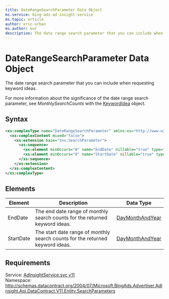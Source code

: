 ```yaml
---
title: DateRangeSearchParameter Data Object
ms.service: bing-ads-ad-insight-service
ms.topic: article
author: eric-urban
ms.author: eur
description: The date range search parameter that you can include when requesting keyword ideas.
---
```

# DateRangeSearchParameter Data Object
The date range search parameter that you can include when requesting keyword ideas.

For more information about the significance of the date range search parameter, see *MonthlySearchCounts* with the [KeywordIdea](../ad-insight-service/keywordidea.md) object.

## Syntax
```xml
<xs:complexType name="DateRangeSearchParameter" xmlns:xs="http://www.w3.org/2001/XMLSchema">
  <xs:complexContent mixed="false">
    <xs:extension base="tns:SearchParameter">
      <xs:sequence>
        <xs:element minOccurs="0" name="EndDate" nillable="true" type="q9:DayMonthAndYear" xmlns:q9="http://schemas.datacontract.org/2004/07/Microsoft.BingAds.Advertiser.AdInsight.Api.DataContract.V11.Entity" />
        <xs:element minOccurs="0" name="StartDate" nillable="true" type="q10:DayMonthAndYear" xmlns:q10="http://schemas.datacontract.org/2004/07/Microsoft.BingAds.Advertiser.AdInsight.Api.DataContract.V11.Entity" />
      </xs:sequence>
    </xs:extension>
  </xs:complexContent>
</xs:complexType>
```

## <a name="elements"></a>Elements

|Element|Description|Data Type|
|-----------|---------------|-------------|
|<a name="enddate"></a>EndDate|The end date range of monthly search counts for the returned keyword ideas.|[DayMonthAndYear](daymonthandyear.md)|
|<a name="startdate"></a>StartDate|The start date range of monthly search counts for the returned keyword ideas.|[DayMonthAndYear](daymonthandyear.md)|

## Requirements
Service: [AdInsightService.svc v11](https://adinsight.api.bingads.microsoft.com/Api/Advertiser/AdInsight/v11/AdInsightService.svc)  
Namespace: http://schemas.datacontract.org/2004/07/Microsoft.BingAds.Advertiser.AdInsight.Api.DataContract.V11.Entity.SearchParameters  

